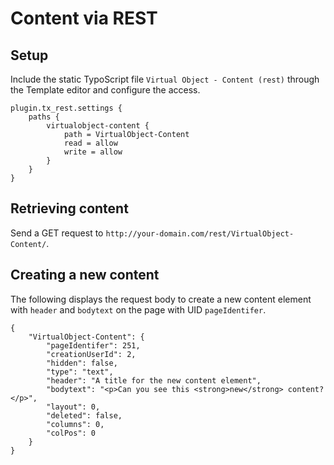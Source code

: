 Content via REST
================

Setup
-----

Include the static TypoScript file `Virtual Object - Content (rest)` through the Template editor and configure the access.

	plugin.tx_rest.settings {
		paths {
			virtualobject-content {
				path = VirtualObject-Content
				read = allow
				write = allow
			}
		}
	}


Retrieving content
------------------

Send a GET request to `http://your-domain.com/rest/VirtualObject-Content/`.


Creating a new content
----------------------

The following displays the request body to create a new content element with `header` and `bodytext` on the page with UID `pageIdentifer`.

	{
		"VirtualObject-Content": {
			"pageIdentifer": 251,
			"creationUserId": 2,
			"hidden": false,
			"type": "text",
			"header": "A title for the new content element",
			"bodytext": "<p>Can you see this <strong>new</strong> content?</p>",
			"layout": 0,
			"deleted": false,
			"columns": 0,
			"colPos": 0
		}
	}
